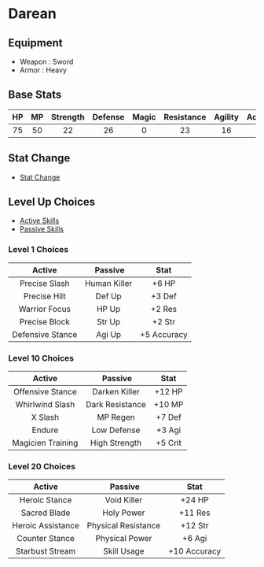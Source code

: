 # Darean

## Equipment

* Weapon : Sword
* Armor : Heavy

## Base Stats

HP  | MP  | Strength | Defense | Magic | Resistance | Agility | Accuracy | Crit
:-: | :-: | :------: | :-----: | :---: | :--------: | :-----: | :------: | :--:
75  | 50  |   22     |   26    |   0   |    23      |   16    |   75     |  5

## Stat Change

* [Stat Change](stat_added.md)

## Level Up Choices

* [Active Skills](active_skill.md)
* [Passive Skills](passive_skill.md)

### Level 1 Choices

| Active                 | Passive              | Stat
|:----------------------:|:--------------------:|:----:
| Precise Slash          | Human Killer         | +6 HP
| Precise Hilt           | Def Up               | +3 Def
| Warrior Focus          | HP Up                | +2 Res
| Precise Block          | Str Up               | +2 Str
| Defensive Stance       | Agi Up               | +5 Accuracy

### Level 10 Choices

| Active                 | Passive              | Stat
|:----------------------:|:--------------------:|:----:
| Offensive Stance       | Darken Killer        | +12 HP
| Whirlwind Slash        | Dark Resistance      | +10 MP
| X Slash                | MP Regen             | +7 Def
| Endure                 | Low Defense          | +3 Agi
| Magicien Training      | High Strength        | +5 Crit

### Level 20 Choices

| Active                 | Passive              | Stat
|:----------------------:|:--------------------:|:----:
| Heroic Stance          | Void Killer          | +24 HP
| Sacred Blade           | Holy Power           | +11 Res
| Heroic Assistance      | Physical Resistance  | +12 Str
| Counter Stance         | Physical Power       | +6 Agi
| Starbust Stream        | Skill Usage          | +10 Accuracy
